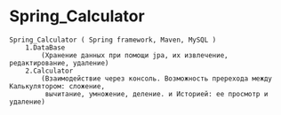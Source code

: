 # Spring_Calculator
	Spring_Calculator ( Spring framework, Maven, MySQL )
		1.DataBase
			(Хранение данных при помощи jpa, их извлечение, редактирование, удаление)
		2.Calculator
			(Взаимодействие через консоль. Возможность пререхода между Калькулятором: сложение, 
			 вычитание, умножение, деление. и Историей: ее просмотр и удаление)
